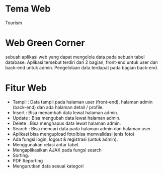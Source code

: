 # Tema Web
Tourism
# Web Green Corner
sebuah aplikasi web yang dapat mengelola data pada sebuah tabel database. Aplikasi tersebut terdiri dari 2 bagian, front-end untuk user dan back-end untuk admin. Pengelolaan data terdapat pada bagian back-end.
# Fitur Web
* Tampil : Data tampil pada halaman user (front-end), halaman admin (back-end) dan ada halaman detail / profile.
* Insert : Bisa menambah data lewat halaman admin.
* Update : Bisa mengubah data lewat halaman admin.
* Delete : Bisa menghapus data lewat halaman admin.
* Search : Bisa mencari data pada halaman admin dan halaman user.
* Aplikasi bisa mengupload foto(bisa memvalidasi jenis foto)
* Ada fungsi login, logout & registrasi (untuk admin).
* Menggunakan relasi antar tabel.
* Mengaplikasikan AJAX pada fungsi search
* Sorting.
* PDF Reporting
* Mengurutkan data sesuai kategori

